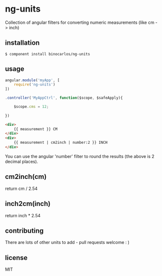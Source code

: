 ng-units
========

Collection of angular filters for converting numeric measurements (like cm -> inch)

## installation

```
$ component install binocarlos/ng-units
```

## usage

```js
angular.module('myApp', [
	require('ng-units')
])

.controller('MyAppCtrl', function($scope, $safeApply){

	$scope.cms = 12;
	
})
```

```html
<div>
	{{ measurement }} CM
</div>
<div>
	{{ measurement | cm2inch | number:2 }} INCH
</div>
```

You can use the angular 'number' filter to round the results (the above is 2 decimal places).

## cm2inch(cm)

return cm / 2.54

## inch2cm(inch)

return inch * 2.54

## contributing

There are lots of other units to add - pull requests welcome : )



## license

MIT